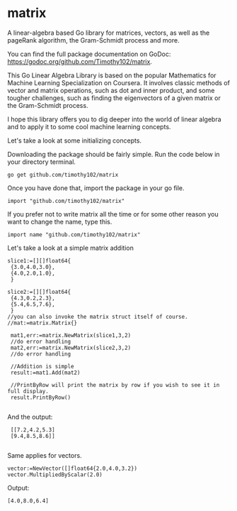 # matrix
A linear-algebra based Go library for matrices, vectors, as well as the pageRank algorithm, the Gram-Schmidt process and more.


You can find the full package documentation on GoDoc: https://godoc.org/github.com/Timothy102/matrix.


This Go Linear Algebra Library is based on the popular Mathematics for Machine Learning Specialization on Coursera. It involves classic methods of vector and matrix operations, such as dot and inner product, and some tougher challenges, such as finding the eigenvectors of a given matrix or the Gram-Schmidt process.


I hope this library offers you to dig deeper into the world of linear algebra and to apply it to some cool machine learning concepts.






Let's take a look at some initializing concepts.

Downloading the package should be fairly simple. Run the code below in your directory terminal.
```
go get github.com/timothy102/matrix
```
Once you have done that, import the package in your go file.
```
import "github.com/timothy102/matrix"
```
If you prefer not to write matrix all the time or for some other reason you want to change the name, type this.
```
import name "github.com/timothy102/matrix"
```
Let's take a look at a simple matrix addition
 ```
 slice1:=[][]float64{
  {3.0,4.0,3.0},
  {4.0,2.0,1.0},
  }

 slice2:=[][]float64{
  {4.3,0.2,2.3},
  {5.4,6.5,7.6},
  }
 //you can also invoke the matrix struct itself of course.
 //mat:=matrix.Matrix{}

  mat1,err:=matrix.NewMatrix(slice1,3,2)
  //do error handling
  mat2,err:=matrix.NewMatrix(slice2,3,2)
  //do error handling

  //Addition is simple
  result:=mat1.Add(mat2)

  //PrintByRow will print the matrix by row if you wish to see it in full display.
  result.PrintByRow()
  
 ```
 And the output:
 ```
  [[7.2,4.2,5.3]
  [9.4,8.5,8.6]]
  
 ```
 
 Same applies for vectors.
 
 ```
 vector:=NewVector([]float64{2.0,4.0,3.2})
 vector.MultipliedByScalar(2.0)
 ```
 Output:
 ```
 [4.0,8.0,6.4]
 ```
